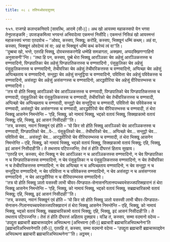 ```yaml
---
title: ०८ ८ ततियओवादसुत्तम्

---
```


१५१. राजगहे कलन्दकनिवापे [सावत्थि, आरामे (सी॰)]। अथ खो आयस्मा महाकस्सपो येन भगवा तेनुपसङ्कमि ; उपसङ्कमित्वा भगवन्तं अभिवादेत्वा एकमन्तं निसीदि। एकमन्तं निसिन्नं खो आयस्मन्तं महाकस्सपं भगवा एतदवोच – ‘‘ओवद, कस्सप, भिक्खू; करोहि, कस्सप, भिक्खूनं धम्मिं कथम्। अहं वा, कस्सप, भिक्खूनं ओवदेय्यं त्वं वा; अहं वा भिक्खूनं धम्मिं कथं करेय्यं त्वं वा’’ति।  
‘‘दुब्बचा खो, भन्ते, एतरहि भिक्खू, दोवचस्सकरणेहि धम्मेहि समन्नागता, अक्खमा, अप्पदक्खिणग्गाहिनो अनुसासनी’’न्ति। ‘‘तथा हि पन, कस्सप, पुब्बे थेरा भिक्खू आरञ्ञिका चेव अहेसुं आरञ्ञिकत्तस्स च वण्णवादिनो, पिण्डपातिका चेव अहेसुं पिण्डपातिकत्तस्स च वण्णवादिनो , पंसुकूलिका चेव अहेसुं पंसुकूलिकत्तस्स च वण्णवादिनो, तेचीवरिका चेव अहेसुं तेचीवरिकत्तस्स च वण्णवादिनो, अप्पिच्छा चेव अहेसुं अप्पिच्छताय च वण्णवादिनो, सन्तुट्ठा चेव अहेसुं सन्तुट्ठिया च वण्णवादिनो, पविवित्ता चेव अहेसुं पविवेकस्स च वण्णवादिनो, असंसट्ठा चेव अहेसुं असंसग्गस्स च वण्णवादिनो, आरद्धवीरिया चेव अहेसुं वीरियारम्भस्स च वण्णवादिनो।  
‘‘तत्र यो होति भिक्खु आरञ्ञिको चेव आरञ्ञिकत्तस्स च वण्णवादी, पिण्डपातिको चेव पिण्डपातिकत्तस्स च वण्णवादी, पंसुकूलिको चेव पंसुकूलिकत्तस्स च वण्णवादी, तेचीवरिको चेव तेचीवरिकत्तस्स च वण्णवादी, अप्पिच्छो चेव अप्पिच्छताय च वण्णवादी, सन्तुट्ठो चेव सन्तुट्ठिया च वण्णवादी, पविवित्तो चेव पविवेकस्स च वण्णवादी, असंसट्ठो चेव असंसग्गस्स च वण्णवादी, आरद्धवीरियो चेव वीरियारम्भस्स च वण्णवादी, तं थेरा भिक्खू आसनेन निमन्तेन्ति – ‘एहि, भिक्खु, को नामायं भिक्खु, भद्दको वतायं भिक्खु, सिक्खाकामो वतायं भिक्खु; एहि, भिक्खु, इदं आसनं निसीदाही’’’ति।  
‘‘तत्र, कस्सप, नवानं भिक्खूनं एवं होति – ‘यो किर सो होति भिक्खु आरञ्ञिको चेव आरञ्ञिकत्तस्स च वण्णवादी, पिण्डपातिको चेव…पे॰… पंसुकूलिको चेव… तेचीवरिको चेव… अप्पिच्छो चेव… सन्तुट्ठो चेव… पविवित्तो चेव… असंसट्ठो चेव… आरद्धवीरियो चेव वीरियारम्भस्स च वण्णवादी, तं थेरा भिक्खू आसनेन निमन्तेन्ति – एहि, भिक्खु, को नामायं भिक्खु, भद्दको वतायं भिक्खु, सिक्खाकामो वतायं भिक्खु; एहि, भिक्खु, इदं आसनं निसीदाही’ति। ते तथत्ताय पटिपज्जन्ति; तेसं तं होति दीघरत्तं हिताय सुखाय।  
‘‘एतरहि पन, कस्सप, थेरा भिक्खू न चेव आरञ्ञिका न च आरञ्ञिकत्तस्स वण्णवादिनो, न चेव पिण्डपातिका न च पिण्डपातिकत्तस्स वण्णवादिनो, न चेव पंसुकूलिका न च पंसुकूलिकत्तस्स वण्णवादिनो, न चेव तेचीवरिका न च तेचीवरिकत्तस्स वण्णवादिनो, न चेव अप्पिच्छा न च अप्पिच्छताय वण्णवादिनो, न चेव सन्तुट्ठा न च सन्तुट्ठिया वण्णवादिनो, न चेव पविवित्ता न च पविवेकस्स वण्णवादिनो, न चेव असंसट्ठा न च असंसग्गस्स वण्णवादिनो , न चेव आरद्धवीरिया न च वीरियारम्भस्स वण्णवादिनो।  
‘‘तत्र यो होति भिक्खु ञातो यसस्सी लाभी चीवर-पिण्डपात-सेनासनगिलानप्पच्चयभेसज्जपरिक्खारानं तं थेरा भिक्खू आसनेन निमन्तेन्ति – ‘एहि, भिक्खु, को नामायं भिक्खु, भद्दको वतायं भिक्खु, सब्रह्मचारिकामो वतायं भिक्खु; एहि, भिक्खु, इदं आसनं निसीदाही’’’ति।  
‘‘तत्र, कस्सप, नवानं भिक्खूनं एवं होति – ‘यो किर सो होति भिक्खु ञातो यसस्सी लाभी चीवर-पिण्डपात-सेनासन-गिलानप्पच्चयभेसज्जपरिक्खारानं तं थेरा भिक्खू आसनेन निमन्तेन्ति – एहि, भिक्खु, को नामायं भिक्खु, भद्दको वतायं भिक्खु, सब्रह्मचारिकामो वतायं भिक्खु; एहि, भिक्खु, इदं आसनं निसीदाही’ति। ते तथत्ताय पटिपज्जन्ति। तेसं तं होति दीघरत्तं अहिताय दुक्खाय। यञ्हि तं, कस्सप, सम्मा वदमानो वदेय्य – ‘उपद्दुता ब्रह्मचारी ब्रह्मचारूपद्दवेन अभिपत्थना [अभिभवना (सी॰)] ब्रह्मचारी ब्रह्मचारिअभिपत्थनेना’ति [ब्रह्मचारिअभिभवनेनाति (सी॰)], एतरहि तं, कस्सप, सम्मा वदमानो वदेय्य – ‘उपद्दुता ब्रह्मचारी ब्रह्मचारूपद्दवेन अभिपत्थना ब्रह्मचारी ब्रह्मचारिअभिपत्थनेना’’’ति। अट्ठमम्।  

